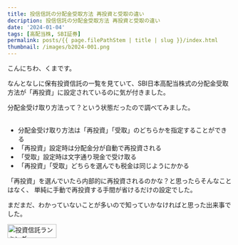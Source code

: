 ```yaml
---
title: 投信信託の分配金受取方法 再投資と受取の違い
decription: 投信信託の分配金受取方法 再投資と受取の違い
date: '2024-01-04'
tags: [高配当株, SBI証券]
permalink: posts/{{ page.filePathStem | title | slug }}/index.html
thumbnail: /images/b2024-001.png
---
```


こんにちわ、くまです。

なんとなしに保有投資信託の一覧を見ていて、SBI日本高配当株式の分配金受取方法が「再投資」に設定されているのに気が付きました。

分配金受け取り方法って？という状態だったので調べてみました。
<br/>
<br/>

- 分配金受け取り方法は「再投資」「受取」のどちらかを指定することができる
- 「再投資」設定時は分配金分が自動で再投資される
- 「受取」設定時は文字通り現金で受け取る
- 「再投資」「受取」どちらを選んでも税金は同じようにかかる
 
「再投資」を選んでいたら内部的に再投資されるのかな？と思ったらそんなことはなく、
単純に手動で再投資する手間が省けるだけの設定でした。

まだまだ、わかっていないことが多いので知っていかなければと思った出来事でした。

<a href="https://blog.with2.net/link/?id=2111205&cid=2009" title="投資信託ランキング"><img alt="投資信託ランキング" width="110" height="31" src="https://blog.with2.net/img/banner/c/banner_1/br_c_2009_1.gif"></a>